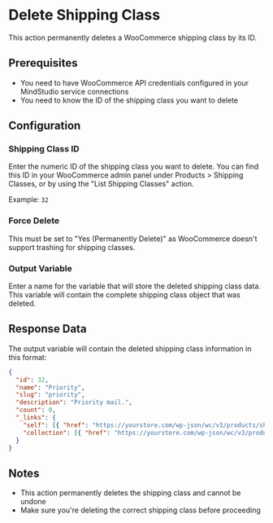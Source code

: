 # Delete Shipping Class

This action permanently deletes a WooCommerce shipping class by its ID.

## Prerequisites

- You need to have WooCommerce API credentials configured in your MindStudio service connections
- You need to know the ID of the shipping class you want to delete

## Configuration

### Shipping Class ID
Enter the numeric ID of the shipping class you want to delete. You can find this ID in your WooCommerce admin panel under Products > Shipping Classes, or by using the "List Shipping Classes" action.

Example: `32`

### Force Delete
This must be set to "Yes (Permanently Delete)" as WooCommerce doesn't support trashing for shipping classes.

### Output Variable
Enter a name for the variable that will store the deleted shipping class data. This variable will contain the complete shipping class object that was deleted.

## Response Data

The output variable will contain the deleted shipping class information in this format:

```json
{
  "id": 32,
  "name": "Priority",
  "slug": "priority",
  "description": "Priority mail.",
  "count": 0,
  "_links": {
    "self": [{ "href": "https://yourstore.com/wp-json/wc/v3/products/shipping_classes/32" }],
    "collection": [{ "href": "https://yourstore.com/wp-json/wc/v3/products/shipping_classes" }]
  }
}
```

## Notes

- This action permanently deletes the shipping class and cannot be undone
- Make sure you're deleting the correct shipping class before proceeding